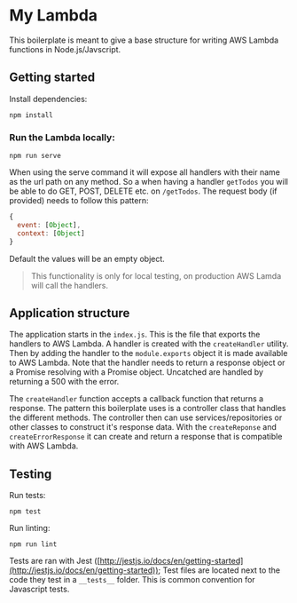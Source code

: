 # My Lambda

This boilerplate is meant to give a base structure for writing AWS Lambda functions in Node.js/Javscript.

## Getting started

Install dependencies:

```
npm install
```

### Run the Lambda locally:

```
npm run serve
```

When using the serve command it will expose all handlers with their name as the url path on any method. So a when having a handler `getTodos` you will be able to do GET, POST, DELETE etc. on `/getTodos`. The request body (if provided) needs to follow this pattern:

```js
{
  event: [Object],
  context: [Object]
}
```

Default the values will be an empty object.

> This functionality is only for local testing, on production AWS Lamda will call the handlers.

## Application structure

The application starts in the `index.js`. This is the file that exports the handlers to AWS Lambda. A handler is created with the `createHandler` utility. Then by adding the handler to the `module.exports` object it is made available to AWS Lambda. Note that the handler needs to return a response object or a Promise resolving with a Promise object. Uncatched are handled by returning a 500 with the error.

The `createHandler` function accepts a callback function that returns a response. The pattern this boilerplate uses is a controller class that handles the different methods. The controller then can use services/repositories or other classes to construct it's response data. With the `createReponse` and `createErrorResponse` it can create and return a response that is compatible with AWS Lambda.

## Testing

Run tests:

```
npm test
```

Run linting:

```
npm run lint
```

Tests are ran with Jest ([http://jestjs.io/docs/en/getting-started](http://jestjs.io/docs/en/getting-started)); Test files are located next to the code they test in a `__tests__` folder. This is common convention for Javascript tests.

